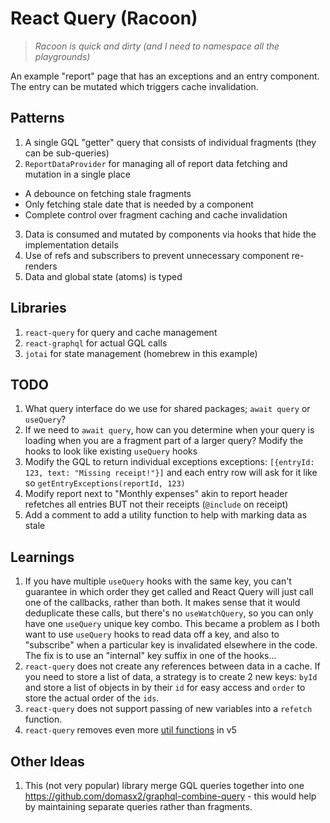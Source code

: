 # React Query (Racoon)
> *Racoon is quick and dirty (and I need to namespace all the playgrounds)*

An example "report" page that has an exceptions and an entry component. The entry can be mutated which triggers cache invalidation.

## Patterns

1. A single GQL "getter" query that consists of individual fragments (they can be sub-queries)
2. `ReportDataProvider` for managing all of report data fetching and mutation in a single place
  - A debounce on fetching stale fragments
  - Only fetching stale date that is needed by a component
  - Complete control over fragment caching and cache invalidation
3. Data is consumed and mutated by components via hooks that hide the implementation details
4. Use of refs and subscribers to prevent unnecessary component re-renders
5. Data and global state (atoms) is typed

## Libraries

1. `react-query` for query and cache management
2. `react-graphql` for actual GQL calls
3. `jotai` for state management (homebrew in this example)

## TODO

1. What query interface do we use for shared packages; `await query` or `useQuery`?
1. If we need to `await query`, how can you determine when your query is loading when you are a fragment part of a larger query? Modify the hooks to look like existing `useQuery` hooks
1. Modify the GQL to return individual exceptions exceptions: `[{entryId: 123, text: "Missing receipt!"}]` and each entry row will ask for it like so `getEntryExceptions(reportId, 123)`
1. Modify report next to "Monthly expenses" akin to report header refetches all entries BUT not their receipts (`@include` on receipt)
1. Add a comment to add a utility function to help with marking data as stale

## Learnings

1. If you have multiple `useQuery` hooks with the same key, you can't guarantee in which order they get called and React Query will just call one of the callbacks, rather than both. It makes sense that it would deduplicate these calls, but there's no `useWatchQuery`, so you can only have one `useQuery` unique key combo. This became a problem as I both want to use `useQuery` hooks to read data off a key, and also to "subscribe" when a particular key is invalidated elsewhere in the code. The fix is to use an "internal" key suffix in one of the hooks...
1. `react-query` does not create any references between data in a cache. If you need to store a list of data, a strategy is to create 2 new keys: `byId` and store a list of objects in by their `id` for easy access and `order` to store the actual order of the `ids`.
1. `react-query` does not support passing of new variables into a `refetch` function.
1. `react-query` removes even more [util functions](https://tanstack.com/query/latest/docs/framework/react/guides/migrating-to-v5#callbacks-on-usequery-and-queryobserver-have-been-removed) in v5

## Other Ideas

1. This (not very popular) library merge GQL queries together into one https://github.com/domasx2/graphql-combine-query - this would help by maintaining separate queries rather than fragments.
